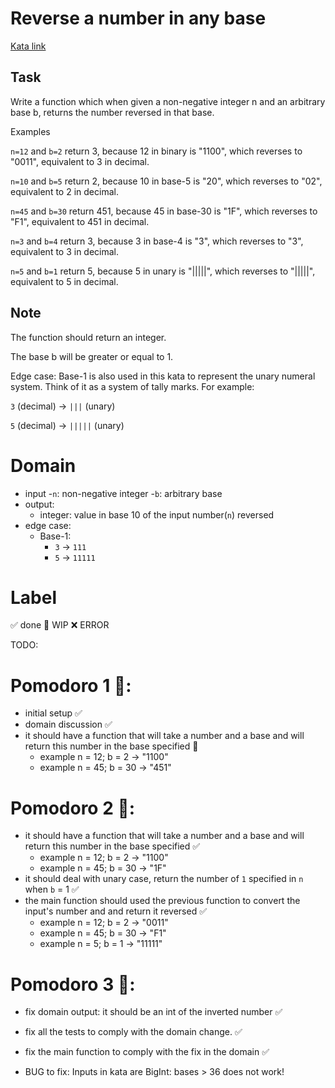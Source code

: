 # Reverse a number in any base

[Kata link](https://www.codewars.com/kata/6469e4c905eaefffd44b6504)

## Task

Write a function which when given a non-negative integer n and an arbitrary base b, returns the number reversed in that base.

Examples

`n=12` and `b=2` return 3, because 12 in binary is "1100", which reverses to "0011", equivalent to 3 in decimal.

`n=10` and `b=5` return 2, because 10 in base-5 is "20", which reverses to "02", equivalent to 2 in decimal.

`n=45` and `b=30` return 451, because 45 in base-30 is "1F", which reverses to "F1", equivalent to 451 in decimal.

`n=3` and `b=4` return 3, because 3 in base-4 is "3", which reverses to "3", equivalent to 3 in decimal.

`n=5` and `b=1` return 5, because 5 in unary is "|||||", which reverses to "|||||", equivalent to 5 in decimal.

## Note

The function should return an integer.

The base b will be greater or equal to 1.

Edge case: Base-1 is also used in this kata to represent the unary numeral system. Think of it as a system of tally marks. For example:

`3` (decimal) -> `|||` (unary)

`5` (decimal) -> `|||||` (unary)

# Domain
- input
    -`n`: non-negative integer
    -`b`: arbitrary base
- output:
    - integer: value in base 10 of the input number(`n`) reversed
- edge case:
    - Base-1: 
        - `3` -> `111`
        - `5` -> `11111`


# **Label**  
✅ done 🚧 WIP ❌ ERROR

TODO:

# Pomodoro 1 🍅:
- initial setup ✅
- domain discussion ✅
- it should have a function that will take a number and a base and will return this number in the base specified 🚧
    - example n = 12; b = 2 -> "1100"
    - example n = 45; b = 30 -> "451"

# Pomodoro 2 🍅:
- it should have a function that will take a number and a base and will return this number in the base specified ✅
    - example n = 12; b = 2 -> "1100"
    - example n = 45; b = 30 -> "1F"
- it should deal with unary case, return the number of `1` specified in `n` when `b` = 1 ✅
- the main function should used the previous function to convert the input's number and and return it reversed ✅
    - example n = 12; b = 2 -> "0011"
    - example n = 45; b = 30 -> "F1"
    - example n = 5; b = 1 -> "11111"

# Pomodoro 3 🍅:
- fix domain output: it should be an int of the inverted number ✅
- fix all the tests to comply with the domain change. ✅
- fix the main function to comply with the fix in the domain ✅

- BUG to fix: Inputs in kata are BigInt: bases > 36 does not work!